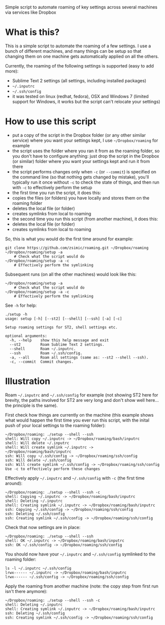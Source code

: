 Simple script to automate roaming of key settings across several machines via services like Dropbox

What is this?
=============

This is a simple script to automate the roaming of a few settings.
I use a bunch of different machines, and many things can be setup so that changing them on one machine gets automatically applied on all the others.

Currently, the roaming of the following settings is supported (easy to add more):

- Sublime Text 2 settings (all settings, including installed packages)
- `~/.inputrc`
- `~/.ssh/config`
- it was tested on linux (redhat, fedora), OSX and Windows 7 (limited support for Windows, it works but the script can't relocate your settings)

How to use this script
======================

- put a copy of the script in the Dropbox folder (or any other similar service) where you want your settings kept, I use `~/Dropbox/roaming` for example
- the script uses the folder where you ran it from as the roaming folder, so you don't have to configure anything:
  just drop the script in the Dropbox (or similar) folder where you want your settings kept and run it from there
- the script performs changes only when `-c` (or `--commit`) is specified on the command line (so that nothing gets changed by mistake),
  you'll typically run it once without `-c` to check the state of things, and then run with `-c` to effectively perform the setup
- the first time you run the script, it does this:
 - copies the files (or folders) you have locally and stores them on the roaming folder
 - deletes the local file (or folder)
 - creates symlinks from local to roaming
- the second time you run this script (from another machine), it does this:
 - deletes the local file (or folder)
 - creates symlinks from local to roaming

So, this is what you would do the first time around for example:

    git clone https://github.com/zsimic/roaming.git ~/Dropbox/roaming
    ~/Dropbox/roaming/setup -a
        # Check what the script would do
    ~/Dropbox/roaming/setup -a -c
        # Effectively perform the symlinking

Subsequent runs (on all the other machines) would look like this:

    ~/Dropbox/roaming/setup -a
        # Check what the script would do
    ~/Dropbox/roaming/setup -a -c
        # Effectively perform the symlinking

See `-h` for help:

    ./setup -h
    usage: setup [-h] [--st2] [--shell] [--ssh] [-a] [-c]

    Setup roaming settings for ST2, shell settings etc.

    optional arguments:
      -h, --help    show this help message and exit
      --st2         Roam Sublime Text 2 settings.
      --shell       Roam ~/.inputrc.
      --ssh         Roam ~/.ssh/config.
      -a, --all     Roam all settings (same as: --st2 --shell --ssh).
      -c, --commit  Commit changes.

Illustration
============

Roam `~/.inputrc` and `~/.ssh/config` for example
(not showing ST2 here for brevity, the paths involved for ST2 are very long and don't show well here... the principle is the same).

First check how things are currently on the machine
(this example shows what would happen the first time you ever run this script, with the inital push of your local settings to the roaming folder):

    ~/Dropbox/roaming: ./setup --shell --ssh
    shell: Will copy ~/.inputrc -> ~/Dropbox/roaming/bash/inputrc
    shell: Will delete ~/.inputrc
    shell: Will create symlink ~/.inputrc -> ~/Dropbox/roaming/bash/inputrc
    ssh: Will copy ~/.ssh/config -> ~/Dropbox/roaming/ssh/config
    ssh: Will delete ~/.ssh/config
    ssh: Will create symlink ~/.ssh/config -> ~/Dropbox/roaming/ssh/config
    Use -c to effectively perform these changes

Effectively apply `~/.inputrc` and `~/.ssh/config` with `-c` (the first time around):

    ~/Dropbox/roaming: ./setup --shell --ssh -c
    shell: Copying ~/.inputrc -> ~/Dropbox/roaming/bash/inputrc
    shell: Deleting ~/.inputrc
    shell: Creating symlink ~/.inputrc -> ~/Dropbox/roaming/bash/inputrc
    ssh: Copying ~/.ssh/config -> ~/Dropbox/roaming/ssh/config
    ssh: Deleting ~/.ssh/config
    ssh: Creating symlink ~/.ssh/config -> ~/Dropbox/roaming/ssh/config

Check that now settings are in place:

    ~/Dropbox/roaming: ./setup --shell --ssh
    shell: OK ~/.inputrc -> ~/Dropbox/roaming/bash/inputrc
    ssh: OK ~/.ssh/config -> ~/Dropbox/roaming/ssh/config

You should now have your `~/.inputrc` and `~/.ssh/config` symlinked to the roaming folder:

    ls -l ~/.inputrc ~/.ssh/config
    lrwx------ ~/.inputrc -> ~/Dropbox/roaming/bash/inputrc
    lrwx------ ~/.ssh/config -> ~/Dropbox/roaming/ssh/config


Apply the roaming from another machine (note: the copy step from first run isn't there anymore):

    ~/Dropbox/roaming: ./setup --shell --ssh -c
    shell: Deleting ~/.inputrc
    shell: Creating symlink ~/.inputrc -> ~/Dropbox/roaming/bash/inputrc
    ssh: Deleting ~/.ssh/config
    ssh: Creating symlink ~/.ssh/config -> ~/Dropbox/roaming/ssh/config
